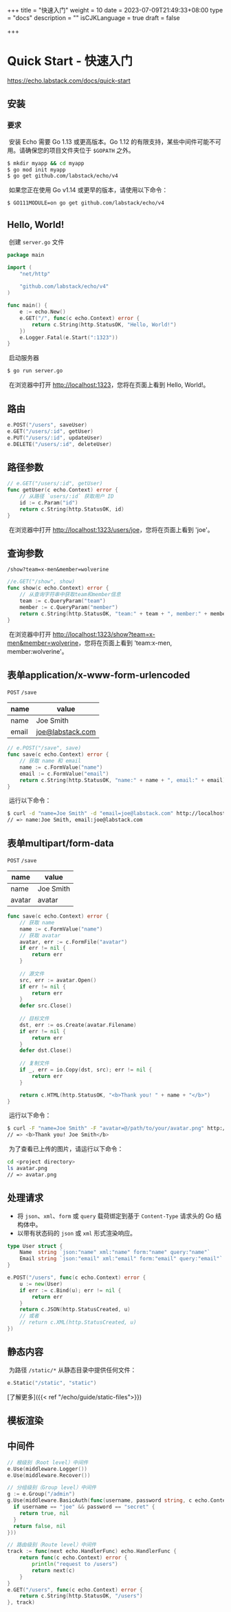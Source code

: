 +++
title = "快速入门"
weight = 10
date = 2023-07-09T21:49:33+08:00
type = "docs"
description = ""
isCJKLanguage = true
draft = false

+++

# Quick Start - 快速入门

https://echo.labstack.com/docs/quick-start

## 安装

### 要求

​	安装 Echo 需要 Go 1.13 或更高版本。Go 1.12 的有限支持，某些中间件可能不可用。请确保您的项目文件夹位于 `$GOPATH` 之外。

```sh
$ mkdir myapp && cd myapp
$ go mod init myapp
$ go get github.com/labstack/echo/v4
```

​	如果您正在使用 Go v1.14 或更早的版本，请使用以下命令：

```sh
$ GO111MODULE=on go get github.com/labstack/echo/v4
```



## Hello, World!

​	创建 `server.go` 文件

```go
package main

import (
    "net/http"
    
    "github.com/labstack/echo/v4"
)

func main() {
    e := echo.New()
    e.GET("/", func(c echo.Context) error {
        return c.String(http.StatusOK, "Hello, World!")
    })
    e.Logger.Fatal(e.Start(":1323"))
}
```

​	启动服务器

```sh
$ go run server.go
```

​	在浏览器中打开 [http://localhost:1323](http://localhost:1323/)，您将在页面上看到 Hello, World!。

## 路由

```go
e.POST("/users", saveUser)
e.GET("/users/:id", getUser)
e.PUT("/users/:id", updateUser)
e.DELETE("/users/:id", deleteUser)
```



## 路径参数

```go
// e.GET("/users/:id", getUser)
func getUser(c echo.Context) error {
    // 从路径 `users/:id` 获取用户 ID
    id := c.Param("id")
    return c.String(http.StatusOK, id)
}
```

​	在浏览器中打开 [http://localhost:1323/users/joe](http://localhost:1323/users/joe)，您将在页面上看到 'joe'。

## 查询参数

`/show?team=x-men&member=wolverine`

```go
//e.GET("/show", show)
func show(c echo.Context) error {
    // 从查询字符串中获取team和member信息
    team := c.QueryParam("team")
    member := c.QueryParam("member")
    return c.String(http.StatusOK, "team:" + team + ", member:" + member)
}
```

​	在浏览器中打开 [http://localhost:1323/show?team=x-men&member=wolverine](http://localhost:1323/show?team=x-men&member=wolverine)，您将在页面上看到 'team:x-men, member:wolverine'。

## 表单application/x-www-form-urlencoded

`POST` `/save`

| name  | value                                       |
| ----- | ------------------------------------------- |
| name  | Joe Smith                                   |
| email | [joe@labstack.com](mailto:joe@labstack.com) |

```go
// e.POST("/save", save)
func save(c echo.Context) error {
    // 获取 name 和 email
    name := c.FormValue("name")
    email := c.FormValue("email")
    return c.String(http.StatusOK, "name:" + name + ", email:" + email)
}
```

​	运行以下命令：

```sh
$ curl -d "name=Joe Smith" -d "email=joe@labstack.com" http://localhost:1323/save
// => name:Joe Smith, email:joe@labstack.com
```



## 表单multipart/form-data

`POST` `/save`

| name   | value     |
| ------ | --------- |
| name   | Joe Smith |
| avatar | avatar    |

```go
func save(c echo.Context) error {
    // 获取 name
    name := c.FormValue("name")
    // 获取 avatar
    avatar, err := c.FormFile("avatar")
    if err != nil {
        return err
    }
 
    // 源文件
    src, err := avatar.Open()
    if err != nil {
        return err
    }
    defer src.Close()
 
    // 目标文件
    dst, err := os.Create(avatar.Filename)
    if err != nil {
        return err
    }
    defer dst.Close()
 
    // 复制文件
    if _, err = io.Copy(dst, src); err != nil {
        return err
    }

    return c.HTML(http.StatusOK, "<b>Thank you! " + name + "</b>")
}
```

​	运行以下命令：

```sh
$ curl -F "name=Joe Smith" -F "avatar=@/path/to/your/avatar.png" http://localhost:1323/save
// => <b>Thank you! Joe Smith</b>
```

​	为了查看已上传的图片，请运行以下命令：

```sh
cd <project directory>
ls avatar.png
// => avatar.png
```



## 处理请求

- 将 `json`、`xml`、`form` 或 `query` 载荷绑定到基于 `Content-Type` 请求头的 Go 结构体中。
- 以带有状态码的 `json` 或 `xml` 形式渲染响应。

```go
type User struct {
    Name  string `json:"name" xml:"name" form:"name" query:"name"`
    Email string `json:"email" xml:"email" form:"email" query:"email"`
}

e.POST("/users", func(c echo.Context) error {
    u := new(User)
    if err := c.Bind(u); err != nil {
        return err
    }
    return c.JSON(http.StatusCreated, u)
    // 或者
    // return c.XML(http.StatusCreated, u)
})
```



## 静态内容

​	为路径 `/static/*` 从静态目录中提供任何文件：

```go
e.Static("/static", "static")
```

[了解更多]({{< ref "/echo/guide/static-files">}})

## 模板渲染

## 中间件

```go
// 根级别（Root level）中间件
e.Use(middleware.Logger())
e.Use(middleware.Recover())

// 分组级别（Group level）中间件
g := e.Group("/admin")
g.Use(middleware.BasicAuth(func(username, password string, c echo.Context) (bool, error) {
  if username == "joe" && password == "secret" {
    return true, nil
  }
  return false, nil
}))

// 路由级别（Route level）中间件
track := func(next echo.HandlerFunc) echo.HandlerFunc {
    return func(c echo.Context) error {
        println("request to /users")
        return next(c)
    }
}
e.GET("/users", func(c echo.Context) error {
    return c.String(http.StatusOK, "/users")
}, track)
```



